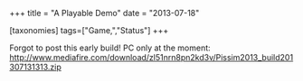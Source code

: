 +++
title = "A Playable Demo"
date = "2013-07-18"

[taxonomies]
tags=["Game,","Status"]
+++

Forgot to post this early build! PC only at the moment: <http://www.mediafire.com/download/zl51nrn8pn2kd3v/Pissim2013_build201307131313.zip>
